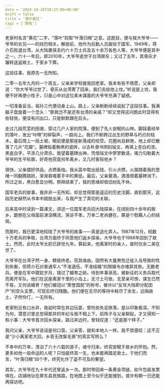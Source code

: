 ```yaml
---
date = '2024-10-16T10:27:00+08:00'
draft = false
title = '落叶黄花'
tags = ['随笔']
---
```


老家村名含“黄花”二字，“落叶”则取“叶落归根”之意。这题目，便与我大爷爷——爷爷的长兄——的经历相关。解放前，他作为后勤人员服役于国军。1949年，蒋介石败退台湾，从大陆裹挟去约六十万士兵及五十余万各色人等，大爷爷便是其中之一。六十一年后，即2010年，大爷爷逝世于台湾屏东；又过了五年，其骨灰才辗转送返故土，于家乡下葬。

这段往事，我原先一无所知。

二零一五年九月的一个周五，父亲来学校接我回老家。我本有些不情愿，父亲却说：“你大爷爷过世了，骨灰从台湾寄了回来，我们去给他上坟。”听说是上坟，我便不好再使小性子，只是心中对这位素未谋面的大爷爷充满了疑惑。

一切准备妥当，祖孙三代便动身上山。路上，父亲断断续续说起了这段往事。我满脑子盘旋着一个念头：“那我岂不是还有台湾的亲戚？”却又觉得这问题此时显得有些轻佻，便没有问出口，只是默默跟在后头。

走过几段荒芜的田埂，穿过几户人家的院落，便到了先人安眠的山林。脚踩着经年的落叶，发出“咔嚓”的碎裂声，一路向上。我们不断跨过丛生的野草与朽烂的枯木，最后爬上一段土坡，眼前便是那座新落成的坟茔。花圈尚且鲜艳，地上却已散落了几片“花瓣”。墓碑贴着黝黑的瓷砖，以古朴隶书阴刻铭文，再填上苍白的漆。黑底白字，平添几分肃杀。我望着墓碑出神，凭借铭文中寥寥数语，竭力勾勒着大爷爷的生平轮廓，好奇他究竟何年离乡，又几时客殒他乡？

很快，父亲摆好供品，点燃香烛。我从篮中取出纸钱，引火点燃，火苗随着我的思绪一同翻腾跳跃，渐渐吞噬着手中的黄纸。最后，父亲奠酒，酒液顺着墓碑淌下，所过之处，黑白愈显分明。祭拜结束了，我的思绪却依旧纷乱不休。

国军老兵的故事，我并非一无所知，却总觉得那是遥远的历史注脚。直到那天，这段历史赫然从书本中跳脱出来，与我产生了真切的关联。

后来高中时读到一篇课文，讲述一位国军老兵回大陆探亲，在阔别四十余年的故乡，跪倒在父母面前涕泪横流，哭诉不孝。万幸二老尚健在，算是个慰藉人心的结局。

而那时，我已更深地知晓了大爷爷的故事——真是造化弄人。1987年12月，经数十万老兵的争取，台湾方面终于同意他们返乡探亲。大爷爷也于1988年回到了故土。然而，此时太爷太奶已辞世九年。算起来，他离家时的亲人，彼时仅余二弟在世了。

大爷爷在台湾孑然一身，鳏居终老。究其缘由，固然有大量男性迁徙入岛导致的性别失衡，但蒋介石对普通军人“不准退伍，不准结婚”的限婚令亦难辞其咎。无数老兵，便是在军中蹉跎岁月，错过了婚育之龄。待到年事渐高，被新征的义务兵取代而离开军队，他们在这座离家千里的小岛上，无寸土可依，无至亲可傍，谋生已然不易，又何谈婚育？他们被冠以“荣誉国民”的称号，被许以“反攻大陆即分配田产”的空头支票，可现实终归残酷。他们便在无尽的等待中耗尽了余生，远隔故土，孑然伶仃，一无所有。

老家附近有口水井，我幼时常在井边玩耍，曾险些失足跌落，是以印象极深。不知为何，潜意识里总觉得那井的年纪与我不相上下。前阵子与父亲聊起，才又得知一桩小事：大爷爷首次回乡探亲，路过井边时，曾轻叹道：“还是那个样子。”

我问父亲，大爷爷说话是何口音。父亲答，就和本地人一样。我不禁感叹：这不正是“少小离家老大回，乡音无改鬓毛衰”的真实写照么？

不幸中的万幸，漂泊了六十六载的游子，魂兮归来，终究安眠于故乡的怀抱。然，更多如他一般命运的人呢？只怕是终其一生，也未能再踏足故土。于他们而言，“叶落归根”四个字，终究化作了遥不可及的奢望。

其实，大爷爷在九十年代还曾返乡一次。那时带回来一条黄金项链，如今包装发票俱在。店铺地址在屏东县民族路，在地图上至今似乎还能搜到，或许有朝一日还能再探访吧。